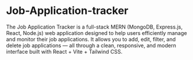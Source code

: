 # Job-Application-tracker
The Job Application Tracker is a full-stack MERN (MongoDB, Express.js, React, Node.js) web application designed to help users efficiently manage and monitor their job applications. It allows you to add, edit, filter, and delete job applications — all through a clean, responsive, and modern interface built with React + Vite + Tailwind CSS.
